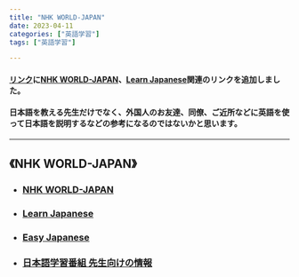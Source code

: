 ```yaml
---
title: "NHK WORLD-JAPAN"
date: 2023-04-11
categories: ["英語学習"]
tags: ["英語学習"]

---
```

#### [リンク](https://csreviser.github.io/CaptureStream2/link)に[NHK WORLD-JAPAN](https://www3.nhk.or.jp/nhkworld/)、[Learn Japanese](https://www3.nhk.or.jp/nhkworld/en/learnjapanese/)関連のリンクを追加しました。
#### 日本語を教える先生だけでなく、外国人のお友達、同僚、ご近所などに英語を使って日本語を説明するなどの参考になるのではないかと思います。
***
## 《NHK WORLD-JAPAN》                
* ### [NHK WORLD-JAPAN](https://www3.nhk.or.jp/nhkworld/)                 
* ### [Learn Japanese](https://www3.nhk.or.jp/nhkworld/en/learnjapanese/)
* ### [Easy Japanese](https://www3.nhk.or.jp/nhkworld/en/radio/e_japanese/)               
* ### [日本語学習番組 先生向けの情報](https://www3.nhk.or.jp/nhkworld/en/learnjapanese/assets/data/teachingtips.pdf)       
